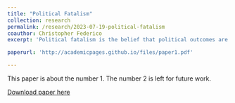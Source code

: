 ```yaml
---
title: "Political Fatalism"
collection: research
permalink: /research/2023-07-19-political-fatalism
coauthor: Christopher Federico
excerpt: 'Political fatalism is the belief that political outcomes are preordained in some way and therefore inevitable. This paper uses a battery of quetsions modified from the health fatalism scale to measure political fatalism apart from the existing political efficacy.'

paperurl: 'http://academicpages.github.io/files/paper1.pdf'

---
```

This paper is about the number 1. The number 2 is left for future work.

[Download paper here](http://academicpages.github.io/files/paper1.pdf)

